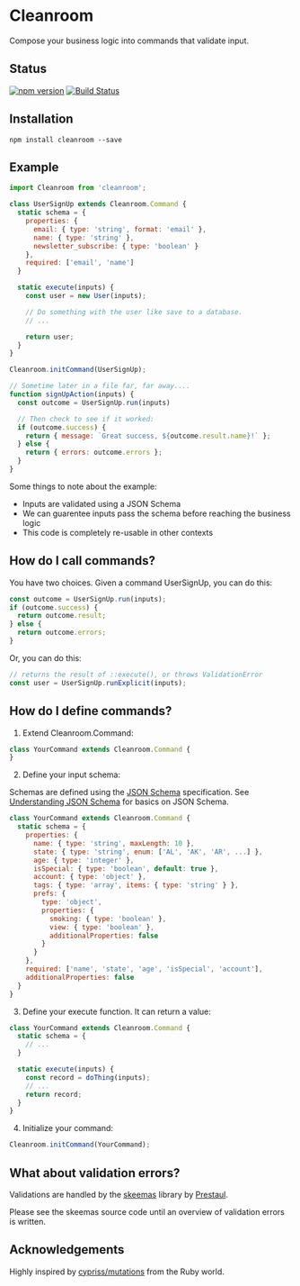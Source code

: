 # Cleanroom
Compose your business logic into commands that validate input.

## Status

[![npm version](https://badge.fury.io/js/cleanroom.svg)](http://badge.fury.io/js/cleanroom)
[![Build Status](https://secure.travis-ci.org/angeloashmore/cleanroom.svg?branch=master)](http://travis-ci.org/angeloashmore/cleanroom?branch=master)

## Installation

~~~ shell
npm install cleanroom --save
~~~

## Example

~~~ js
import Cleanroom from 'cleanroom';

class UserSignUp extends Cleanroom.Command {
  static schema = {
    properties: {
      email: { type: 'string', format: 'email' },
      name: { type: 'string' },
      newsletter_subscribe: { type: 'boolean' }
    },
    required: ['email', 'name']
  }

  static execute(inputs) {
    const user = new User(inputs);

    // Do something with the user like save to a database.
    // ...

    return user;
  }
}

Cleanroom.initCommand(UserSignUp);

// Sometime later in a file far, far away....
function signUpAction(inputs) {
  const outcome = UserSignUp.run(inputs)

  // Then check to see if it worked:
  if (outcome.success) {
    return { message: `Great success, ${outcome.result.name}!` };
  } else {
    return { errors: outcome.errors };
  }
}
~~~

Some things to note about the example:

* Inputs are validated using a JSON Schema
* We can guarentee inputs pass the schema before reaching the business logic
* This code is completely re-usable in other contexts

## How do I call commands?

You have two choices. Given a command UserSignUp, you can do this:

~~~ js
const outcome = UserSignUp.run(inputs);
if (outcome.success) {
  return outcome.result;
} else {
  return outcome.errors;
}
~~~

Or, you can do this:

~~~ js
// returns the result of ::execute(), or throws ValidationError
const user = UserSignUp.runExplicit(inputs);
~~~

## How do I define commands?

1. Extend Cleanroom.Command:
  ~~~ js
  class YourCommand extends Cleanroom.Command {
  }
  ~~~

2. Define your input schema:

  Schemas are defined using the [JSON Schema][0] specification. See [Understanding JSON Schema][1] for basics on JSON Schema.

  ~~~ js
  class YourCommand extends Cleanroom.Command {
    static schema = {
      properties: {
        name: { type: 'string', maxLength: 10 },
        state: { type: 'string', enum: ['AL', 'AK', 'AR', ...] },
        age: { type: 'integer' },
        isSpecial: { type: 'boolean', default: true },
        account: { type: 'object' },
        tags: { type: 'array', items: { type: 'string' } },
        prefs: {
          type: 'object',
          properties: {
            smoking: { type: 'boolean' },
            view: { type: 'boolean' },
            additionalProperties: false
          }
        }
      },
      required: ['name', 'state', 'age', 'isSpecial', 'account'],
      additionalProperties: false
    }
  }
  ~~~

3. Define your execute function. It can return a value:

  ~~~ js
  class YourCommand extends Cleanroom.Command {
    static schema = {
      // ...
    }

    static execute(inputs) {
      const record = doThing(inputs);
      // ...
      return record;
    }
  }
  ~~~

4. Initialize your command:

  ~~~ js
  Cleanroom.initCommand(YourCommand);
  ~~~

## What about validation errors?

Validations are handled by the [skeemas][2] library by [Prestaul][3].

Please see the skeemas source code until an overview of validation errors is written.

## Acknowledgements

Highly inspired by [cypriss/mutations][4] from the Ruby world.

[0]: http://json-schema.org
[1]: http://spacetelescope.github.io/understanding-json-schema
[2]: https://github.com/Prestaul/skeemas
[3]: https://github.com/Prestaul
[4]: https://github.com/cypriss/mutations
